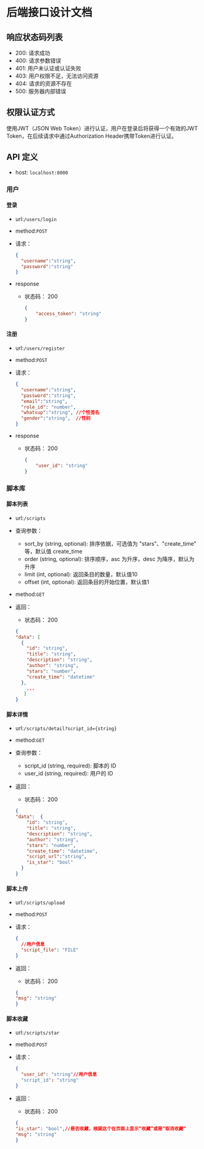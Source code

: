 # 后端接口设计文档

## 响应状态码列表

- 200: 请求成功
- 400: 请求参数错误
- 401: 用户未认证或认证失败
- 403: 用户权限不足，无法访问资源
- 404: 请求的资源不存在
- 500: 服务器内部错误

## 权限认证方式

使用JWT（JSON Web Token）进行认证，用户在登录后将获得一个有效的JWT Token，在后续请求中通过Authorization Header携带Token进行认证。

## API 定义

+ host: `localhost:8000`

### 用户

#### 登录

+ url:`/users/login`

+ method:`POST`

+ 请求：

  ```json
  {
  	"username":"string",
  	"password":"string"
  }
  ```

+ response

  + 状态码： 200

    ```json
    {
        "access_token": "string"
    }
    ```

#### 注册

+ url:`/users/register`

+ method:`POST`

+ 请求：

  ```json
  {
  	"username":"string",
  	"password":"string",
  	"email":"string",
    "role_id": "number",
  	"whatsup":"string",	//个性签名
  	"gender":"string",	//性别
  }
  ```

+ response

  + 状态码： 200

    ```json
    {
        "user_id": "string"
    }
    ```

### 脚本库

#### 脚本列表

+ url:`/scripts`

+ 查询参数：

  - sort_by (string, optional): 排序依据，可选值为 "stars"、"create_time" 等，默认值 create_time
  - order (string, optional): 排序顺序，asc 为升序，desc 为降序，默认为升序
  - limit (int, optional): 返回条目的数量，默认值10
  - offset (int, optional): 返回条目的开始位置，默认值1

+ method:`GET`

+ 返回：

  + 状态码： 200

  ```json
  {
  "data": [
    {
      "id": "string",
      "title": "string",
      "description": "string",
      "author": "string",
      "stars": "number",
      "create_time": "datetime"
    },
      ...
     ]
  }
  ```

#### 脚本详情

+ url:`/scripts/detail?script_id={string}`

+ method:`GET`

+ 查询参数：

  - script_id (string, required): 脚本的 ID
  - user_id (string, required): 用户的 ID

+ 返回：

  + 状态码： 200

  ```json
  {
  "data":  {
      "id": "string",
      "title": "string",
      "description": "string",
      "author": "string",
      "stars": "number",
      "create_time": "datetime",
      "script_url":"string",
      "is_star": "bool"
    }
  }
  ```

#### 脚本上传

+ url:`/scripts/upload`

+ method:`POST`

+ 请求：

  ```json
  {
    //用户信息
    "script_file": "FILE"
  }
  ```

+ 返回：

  + 状态码： 200

  ```json
  {
  "msg": "string"
  }
  ```

#### 脚本收藏

+ url:`/scripts/star`

+ method:`POST`

+ 请求：

  ```json
  {
    "user_id": "string"//用户信息
    "script_id": "string"
  }
  ```

+ 返回：

  + 状态码： 200

  ```json
  {
  "is_star": "bool",//是否收藏，根据这个在页面上显示“收藏”或是“取消收藏“
  "msg": "string"
  }
  ```